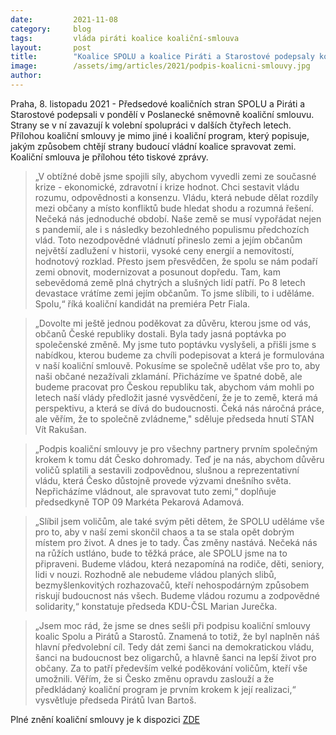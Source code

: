 ```yaml
---
date:         2021-11-08
category:     blog
tags:         vláda piráti koalice koaliční-smlouva
layout:       post
title:        "Koalice SPOLU a koalice Piráti a Starostové podepsaly koaliční smlouvu"
image:        /assets/img/articles/2021/podpis-koalicni-smlouvy.jpg 
author:       
---
```



Praha, 8. listopadu 2021 - Předsedové koaličních stran SPOLU a Piráti a Starostové podepsali v pondělí v Poslanecké sněmovně koaliční smlouvu. Strany se v ní zavazují k volební spolupráci v dalších čtyřech letech. Přílohou koaliční smlouvy je mimo jiné i koaliční program, který popisuje, jakým způsobem chtějí strany budoucí vládní koalice spravovat zemi. Koaliční smlouva je přílohou této tiskové zprávy.


> „V obtížné době jsme spojili síly, abychom vyvedli zemi ze současné krize - ekonomické, zdravotní i krize hodnot. Chci sestavit vládu rozumu, odpovědnosti a konsenzu. Vládu, která nebude dělat rozdíly mezi občany a místo konfliktů bude hledat shodu a rozumná řešení. Nečeká nás jednoduché období. Naše země se musí vypořádat nejen s pandemií, ale i s následky bezohledného populismu předchozích vlád. Toto nezodpovědné vládnutí přineslo zemi a jejím občanům největší zadlužení v historii, vysoké ceny energií a nemovitostí, hodnotový rozklad. Přesto jsem přesvědčen, že spolu se nám podaří zemi obnovit, modernizovat a posunout dopředu. Tam, kam sebevědomá země plná chytrých a slušných lidí patří. Po 8 letech devastace vrátíme zemi jejím občanům. To jsme slíbili, to i uděláme. Spolu,“ říká koaliční kandidát na premiéra Petr Fiala.

> „Dovolte mi ještě jednou poděkovat za důvěru, kterou jsme od vás, občanů České republiky dostali. Byla tady jasná poptávka po společenské změně. My jsme tuto poptávku vyslyšeli, a přišli jsme s nabídkou, kterou budeme za chvíli podepisovat a která je formulována v naší koaliční smlouvě. Pokusíme se společně udělat vše pro to, aby naši občané nezažívali zklamání. Přicházíme ve špatné době, ale budeme pracovat pro Českou republiku tak, abychom vám mohli po letech naší vlády předložit jasné vysvědčení, že je to země, která má perspektivu, a která se dívá do budoucnosti. Čeká nás náročná práce, ale věřím, že to společně zvládneme," sděluje předseda hnutí STAN Vít Rakušan.

> „Podpis koaliční smlouvy je pro všechny partnery prvním společným krokem k tomu dát Česko dohromady. Teď je na nás, abychom důvěru voličů  splatili a sestavili zodpovědnou, slušnou a reprezentativní vládu, která Česko důstojně provede výzvami dnešního světa. Nepřicházíme vládnout, ale spravovat tuto zemi,“ doplňuje předsedkyně TOP 09 Markéta Pekarová Adamová. 

> „Slíbil jsem voličům, ale také svým pěti dětem, že SPOLU uděláme vše pro to, aby v naší zemi skončil chaos a ta se stala opět dobrým místem pro život. A dnes je to tady. Čas změny nastává. Nečeká nás na růžích ustláno, bude to těžká práce, ale SPOLU jsme na to připraveni. Budeme vládou, která nezapomíná na rodiče, děti, seniory, lidi v nouzi. Rozhodně ale nebudeme vládou planých slibů, bezmyšlenkovitých rozhazovačů, kteří nehospodárným způsobem riskují budoucnost nás všech. Budeme vládou rozumu a zodpovědné solidarity,“ konstatuje předseda KDU-ČSL Marian Jurečka.
 
> „Jsem moc rád, že jsme se dnes sešli při podpisu koaliční smlouvy koalic Spolu a Pirátů a Starostů. Znamená to totiž, že byl naplněn náš hlavní předvolební cíl. Tedy dát zemi šanci na demokratickou vládu, šanci na budoucnost bez oligarchů, a hlavně šanci na lepší život pro občany. Za to patří především velké poděkování voličům, kteří vše umožnili. Věřím, že si Česko změnu opravdu zaslouží a že předkládaný koaliční program je prvním krokem k její realizaci,“ vysvětluje předseda Pirátů Ivan Bartoš.
> 
Plné znění koaliční smlouvy je k dispozici [ZDE](https://www.pirati.cz/assets/pdf/KOALICNI_SMLOUVA.pdf)

